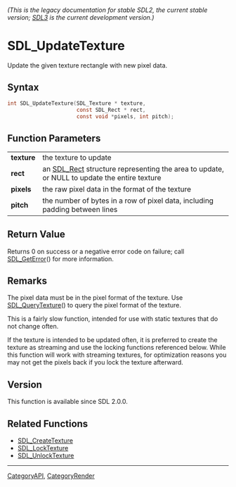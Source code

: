 ###### (This is the legacy documentation for stable SDL2, the current stable version; [SDL3](https://wiki.libsdl.org/SDL3/) is the current development version.)
# SDL_UpdateTexture

Update the given texture rectangle with new pixel data.

## Syntax

```c
int SDL_UpdateTexture(SDL_Texture * texture,
                      const SDL_Rect * rect,
                      const void *pixels, int pitch);

```

## Function Parameters

|                 |                                                                                                         |
| --------------- | ------------------------------------------------------------------------------------------------------- |
| **texture**     | the texture to update                                                                                   |
| **rect**        | an [SDL_Rect](SDL_Rect) structure representing the area to update, or NULL to update the entire texture |
| **pixels**      | the raw pixel data in the format of the texture                                                         |
| **pitch**       | the number of bytes in a row of pixel data, including padding between lines                             |

## Return Value

Returns 0 on success or a negative error code on failure; call
[SDL_GetError](SDL_GetError)() for more information.

## Remarks

The pixel data must be in the pixel format of the texture. Use
[SDL_QueryTexture](SDL_QueryTexture)() to query the pixel format of the
texture.

This is a fairly slow function, intended for use with static textures that
do not change often.

If the texture is intended to be updated often, it is preferred to create
the texture as streaming and use the locking functions referenced below.
While this function will work with streaming textures, for optimization
reasons you may not get the pixels back if you lock the texture afterward.

## Version

This function is available since SDL 2.0.0.

## Related Functions

* [SDL_CreateTexture](SDL_CreateTexture)
* [SDL_LockTexture](SDL_LockTexture)
* [SDL_UnlockTexture](SDL_UnlockTexture)

----
[CategoryAPI](CategoryAPI), [CategoryRender](CategoryRender)

